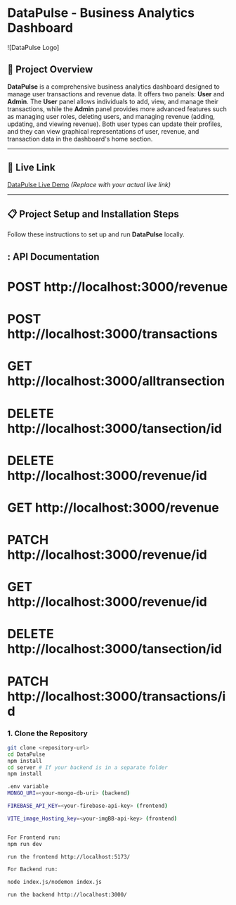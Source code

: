 # DataPulse - Business Analytics Dashboard

![DataPulse Logo]

## :rocket: Project Overview

**DataPulse** is a comprehensive business analytics dashboard designed to manage user transactions and revenue data. It offers two panels: **User** and **Admin**. The **User** panel allows individuals to add, view, and manage their transactions, while the **Admin** panel provides more advanced features such as managing user roles, deleting users, and managing revenue (adding, updating, and viewing revenue). Both user types can update their profiles, and they can view graphical representations of user, revenue, and transaction data in the dashboard's home section.

---

## :link: Live Link

[DataPulse Live Demo](#) *(Replace with your actual live link)*

---

## :clipboard: Project Setup and Installation Steps

Follow these instructions to set up and run **DataPulse** locally.


## : API Documentation

  # POST   http://localhost:3000/revenue
  # POST   http://localhost:3000/transactions
  # GET    http://localhost:3000/alltransection
  # DELETE http://localhost:3000/tansection/id
  # DELETE http://localhost:3000/revenue/id
  # GET    http://localhost:3000/revenue
  # PATCH  http://localhost:3000/revenue/id
  # GET    http://localhost:3000/revenue/id
  # DELETE http://localhost:3000/tansection/id
  # PATCH  http://localhost:3000/transactions/id

  


### 1. Clone the Repository
```bash
git clone <repository-url>
cd DataPulse
npm install
cd server # If your backend is in a separate folder
npm install

.env variable
MONGO_URI=<your-mongo-db-uri> (backend)

FIREBASE_API_KEY=<your-firebase-api-key> (frontend)

VITE_image_Hosting_key=<your-imgBB-api-key> (frontend)


For Frontend run:
npm run dev 

run the frontend http://localhost:5173/

For Backend run:

node index.js/nodemon index.js

run the backend http://localhost:3000/
